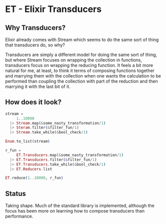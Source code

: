 ET - Elixir Transducers
=======================

## Why Transducers?

Elixir already comes with Stream which seems to do the same sort of thing that transducers do, so why?

Transducers are simply a different model for doing the same sort of thing, but where Stream focuses on wrapping the collection in functions, transducers focus on wrapping the reducing function. It feels a bit more natural for me, at least, to think it terms of composing functions together and marrying them with the collection when one wants the calculation to be performed than coupling the collection with part of the reduction and then marrying it with the last bit of it.

## How does it look?

```elixir
stream =
     1..10000
  |> Stream.map(&some_nasty_transformation/1)
  |> Steram.filter(&filter_fun/1)
  |> Stream.take_while(&bool_check/1)

Enum.to_list(stream)
```

```elixir
r_fun =
     ET.Transducers.map(&some_nasty_transformation/1)
  |> ET.Transducers.filter(&filter_fun/1)
  |> ET.Transducers.take_while(&bool_check/1)
  |> ET.Reducers.list

ET.reduce(1..10000, r_fun)
```

## Status

Taking shape. Much of the standard library is implemented, although the focus has been more on learning how to compose transducers than performance.
